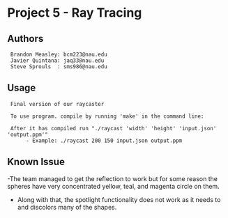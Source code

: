  # Project 5 - Ray Tracing
 
 ## Authors
     Brandon Measley: bcm223@nau.edu
     Javier Quintana: jaq33@nau.edu
     Steve Sprouls  : sms986@nau.edu
     
 ## Usage
     Final version of our raycaster
     
     To use program. compile by running 'make' in the command line:
     
     After it has compiled run "./raycast 'width' 'height' 'input.json' 'output.ppm'"
          - Example: ./raycast 200 150 input.json output.ppm
 
 ## Known Issue
 
  -The team managed to get the reflection to work but for some reason the spheres have very concentrated yellow, teal, and magenta circle on them.
  
  - Along with that, the spotlight functionality does not work as it needs to and discolors many of the shapes.
